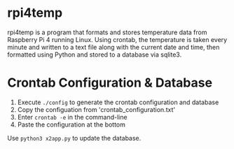 # rpi4temp

rpi4temp is a program that formats and stores temperature data from Raspberry Pi 4 running Linux. Using crontab, the temperature is taken every minute and written to a text file along with the current date and time, then formatted using Python and stored to a database via sqlite3.

# Crontab Configuration & Database

1.  Execute ```./config``` to generate the crontab configuration and database
2.  Copy the configuation from 'crontab_configuration.txt'
3.  Enter ```crontab -e``` in the command-line
4.  Paste the configuration at the bottom

Use ```python3 x2app.py``` to update the database.
